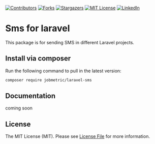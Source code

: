 [contributors-shield]: https://img.shields.io/github/contributors/jobmetric/laravel-sms.svg?style=for-the-badge
[contributors-url]: https://github.com/jobmetric/laravel-sms/graphs/contributors
[forks-shield]: https://img.shields.io/github/forks/jobmetric/laravel-sms.svg?style=for-the-badge&label=Fork
[forks-url]: https://github.com/jobmetric/laravel-sms/network/members
[stars-shield]: https://img.shields.io/github/stars/jobmetric/laravel-sms.svg?style=for-the-badge
[stars-url]: https://github.com/jobmetric/laravel-sms/stargazers
[license-shield]: https://img.shields.io/github/license/jobmetric/laravel-sms.svg?style=for-the-badge
[license-url]: https://github.com/jobmetric/laravel-sms/blob/master/LICENCE.md
[linkedin-shield]: https://img.shields.io/badge/-LinkedIn-blue.svg?style=for-the-badge&logo=linkedin&colorB=555
[linkedin-url]: https://linkedin.com/in/majidmohammadian

[![Contributors][contributors-shield]][contributors-url]
[![Forks][forks-shield]][forks-url]
[![Stargazers][stars-shield]][stars-url]
[![MIT License][license-shield]][license-url]
[![LinkedIn][linkedin-shield]][linkedin-url]

# Sms for laravel

This package is for sending SMS in different Laravel projects.

## Install via composer

Run the following command to pull in the latest version:

```bash
composer require jobmetric/laravel-sms
```

## Documentation

coming soon

## License

The MIT License (MIT). Please see [License File](https://github.com/jobmetric/laravel-sms/blob/master/README.md) for more information.
